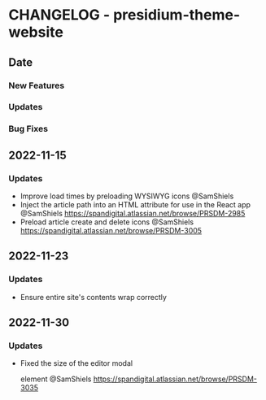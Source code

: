 # CHANGELOG - presidium-theme-website

## Date
### New Features
### Updates
### Bug Fixes

## 2022-11-15
### Updates
- Improve load times by preloading WYSIWYG icons @SamShiels
- Inject the article path into an HTML attribute for use in the React app @SamShiels https://spandigital.atlassian.net/browse/PRSDM-2985
- Preload article create and delete icons @SamShiels https://spandigital.atlassian.net/browse/PRSDM-3005

## 2022-11-23
### Updates
- Ensure entire site's contents wrap correctly
## 2022-11-30
### Updates
- Fixed the size of the editor modal <p> element @SamShiels https://spandigital.atlassian.net/browse/PRSDM-3035